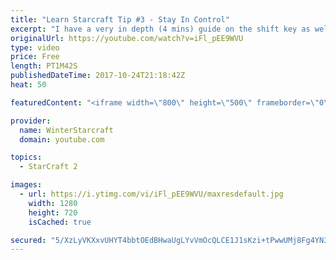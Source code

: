 ```yaml
---
title: "Learn Starcraft Tip #3 - Stay In Control"
excerpt: "I have a very in depth (4 mins) guide on the shift key as well here https://www.youtube.com/watch?v=7x9pHr544oY"
originalUrl: https://youtube.com/watch?v=iFl_pEE9WVU
type: video
price: Free
length: PT1M42S
publishedDateTime: 2017-10-24T21:18:42Z
heat: 50

featuredContent: "<iframe width=\"800\" height=\"500\" frameborder=\"0\" src=\"https://www.youtube.com/embed/iFl_pEE9WVU\" allow=\"accelerometer; autoplay; encrypted-media; gyroscope; picture-in-picture\" allowfullscreen></iframe>"

provider:
  name: WinterStarcraft
  domain: youtube.com

topics:
  - StarCraft 2

images:
  - url: https://i.ytimg.com/vi/iFl_pEE9WVU/maxresdefault.jpg
    width: 1280
    height: 720
    isCached: true

secured: "5/XzLyVKXxvUHYT4bbtOEdBHwaUgLYvVmOcQLCE1J1sKzi+tPwwUMj8Fg4YN3uQFn3ufMNNXdlb7ZZ+8pT4o1BKxBijPhi+MN7WuC4qWoMMoJIsRxZBv1pZbHryR0bjd1Cm63E/VDyTELSMpWYlEuiS8UlUAFGv6Kqtf+o/EhYka4HhVbEnguI1mOpZDigKJVjZBwLukmHStB5WdneDntpanSIIqGEL4N2US2jmnFqq+7zgdf4XaBTHWq6JPiNnstUT51VNXTcdaXN/GXU00PBJi47ocZrytljFlkWPUGLAkPeBQIqWxgqjVMXrNWM/D/r8y//5kejIysFOwjPXgxd+SfRM+JIiAQ71EwGwMqG7L8wAHOy+ufrA8foA9OoTndaIaZEiETNfR9gBCkjXzM+KZzCFOI4ZXbN/brT5J36E=;ttTjGUE1l/dPT3VtL8UKaw=="
---
```


